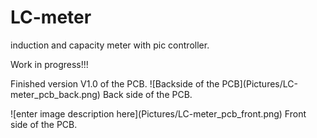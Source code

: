 # LC-meter
 induction and capacity meter with pic controller.
  <p>Work in progress!!!
  <p>Finished version V1.0 of the PCB.
 ![Backside of the PCB](Pictures/LC-meter_pcb_back.png)
 Back side of the PCB.
 <p>![enter image description here](Pictures/LC-meter_pcb_front.png)
 Front side of the PCB.
<!--stackedit_data:
eyJoaXN0b3J5IjpbLTE0ODU5MTYxODNdfQ==
-->